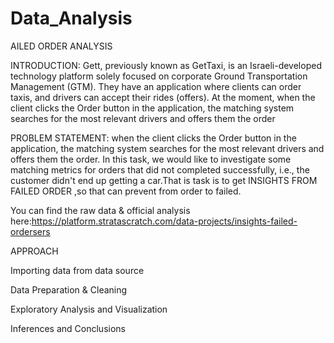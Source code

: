 # Data_Analysis
AILED ORDER ANALYSIS

INTRODUCTION: Gett, previously known as GetTaxi, is an Israeli-developed technology platform solely focused on corporate Ground Transportation Management (GTM). They have an application where clients can order taxis, and drivers can accept their rides (offers). At the moment, when the client clicks the Order button in the application, the matching system searches for the most relevant drivers and offers them the order

PROBLEM STATEMENT: when the client clicks the Order button in the application, the matching system searches for the most relevant drivers and offers them the order. In this task, we would like to investigate some matching metrics for orders that did not completed successfully, i.e., the customer didn't end up getting a car.That is task is to get INSIGHTS FROM FAILED ORDER ,so that can prevent from order to failed.

You can find the raw data & official analysis here:https://platform.stratascratch.com/data-projects/insights-failed-ordersers

APPROACH

Importing data from data source

Data Preparation & Cleaning

Exploratory Analysis and Visualization

Inferences and Conclusions
